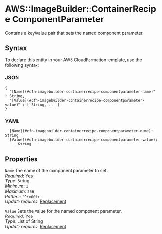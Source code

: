# AWS::ImageBuilder::ContainerRecipe ComponentParameter<a name="aws-properties-imagebuilder-containerrecipe-componentparameter"></a>

Contains a key/value pair that sets the named component parameter\.

## Syntax<a name="aws-properties-imagebuilder-containerrecipe-componentparameter-syntax"></a>

To declare this entity in your AWS CloudFormation template, use the following syntax:

### JSON<a name="aws-properties-imagebuilder-containerrecipe-componentparameter-syntax.json"></a>

```
{
  "[Name](#cfn-imagebuilder-containerrecipe-componentparameter-name)" : String,
  "[Value](#cfn-imagebuilder-containerrecipe-componentparameter-value)" : [ String, ... ]
}
```

### YAML<a name="aws-properties-imagebuilder-containerrecipe-componentparameter-syntax.yaml"></a>

```
  [Name](#cfn-imagebuilder-containerrecipe-componentparameter-name): String
  [Value](#cfn-imagebuilder-containerrecipe-componentparameter-value):
    - String
```

## Properties<a name="aws-properties-imagebuilder-containerrecipe-componentparameter-properties"></a>

`Name` <a name="cfn-imagebuilder-containerrecipe-componentparameter-name"></a>
The name of the component parameter to set\.  
_Required_: Yes  
_Type_: String  
_Minimum_: `1`  
_Maximum_: `256`  
_Pattern_: `[^\x00]+`  
_Update requires_: [Replacement](https://docs.aws.amazon.com/AWSCloudFormation/latest/UserGuide/using-cfn-updating-stacks-update-behaviors.html#update-replacement)

`Value` <a name="cfn-imagebuilder-containerrecipe-componentparameter-value"></a>
Sets the value for the named component parameter\.  
_Required_: Yes  
_Type_: List of String  
_Update requires_: [Replacement](https://docs.aws.amazon.com/AWSCloudFormation/latest/UserGuide/using-cfn-updating-stacks-update-behaviors.html#update-replacement)
